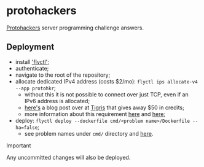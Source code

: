 # protohackers

[Protohackers](https://protohackers.com/) server programming challenge answers.

## Deployment

- install ['flyctl'](https://fly.io/docs/flyctl/);
- authenticate;
- navigate to the root of the repository;
- allocate dedicated IPv4 address (costs $2/mo): `flyctl ips allocate-v4 --app protohkr`;
  - without this it is not possible to connect over just TCP, even if an IPv6 address is allocated;
  - [here's](https://www.tigrisdata.com/blog/docker-registry-at-home/) a blog post over at [Tigris](https://tigrisdata.com) that gives away $50 in credits;
  - more information about this requirement [here](https://community.fly.io/t/tcp-and-udp-service-ports-dont-work/9746) and [here](https://community.fly.io/t/announcement-shared-anycast-ipv4/9384/25);
- deploy: `flyctl deploy --dockerfile cmd/<problem name>/Dockerfile --ha=false`;
  - see problem names under `cmd/` directory and [here](https://protohackers.com/problems).

> [!important]
> Any uncommitted changes will also be deployed.
